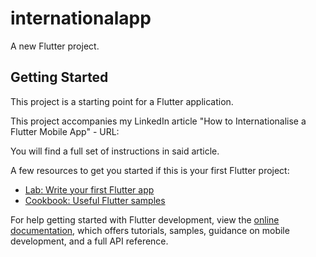 # internationalapp

A new Flutter project.

## Getting Started

This project is a starting point for a Flutter application.

This project accompanies my LinkedIn article "How to Internationalise a Flutter Mobile App" - URL:

You will find a full set of instructions in said article.

A few resources to get you started if this is your first Flutter project:

- [Lab: Write your first Flutter app](https://docs.flutter.dev/get-started/codelab)
- [Cookbook: Useful Flutter samples](https://docs.flutter.dev/cookbook)

For help getting started with Flutter development, view the
[online documentation](https://docs.flutter.dev/), which offers tutorials,
samples, guidance on mobile development, and a full API reference.
